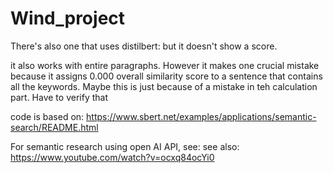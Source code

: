 # Wind_project

There's also one that uses distilbert: but it doesn't show a score. 

it also works with entire paragraphs. However it makes one crucial mistake because it assigns 0.000 overall similarity score to a sentence that contains all the keywords. Maybe this is just because of a mistake in teh calculation part. Have to verify that

code is based on: https://www.sbert.net/examples/applications/semantic-search/README.html




For semantic research using open AI API, see: 
see also: https://www.youtube.com/watch?v=ocxq84ocYi0 
